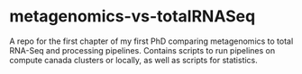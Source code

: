 # metagenomics-vs-totalRNASeq
A repo for the first chapter of my first PhD comparing metagenomics to total RNA-Seq and processing pipelines.
Contains scripts to run pipelines on compute canada clusters or locally, as well as scripts for statistics.
